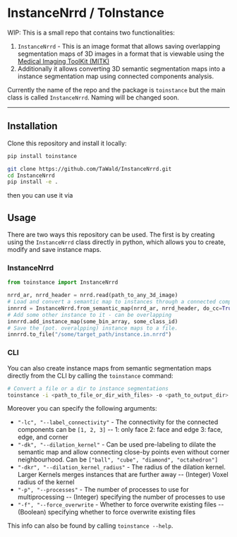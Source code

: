 # InstanceNrrd / ToInstance
WIP: This is a small repo that contains two functionalities:

1. `InstanceNrrd` - This is an image format that allows saving overlapping segmentation maps of 3D images in a format that is viewable using the [Medical Imaging ToolKit (MITK)](https://www.mitk.org/wiki/The_Medical_Imaging_Interaction_Toolkit_(MITK))  
2. Additionally it allows converting 3D semantic segmentation maps into a instance segmentation map using connected components analysis.

Currently the name of the repo and the package is `toinstance` but the main class is called `InstanceNrrd`. Naming will be changed soon.

---

## Installation

Clone this repository and install it locally:
```bash
pip install toinstance
```

```bash
git clone https://github.com/TaWald/InstanceNrrd.git
cd InstanceNrrd
pip install -e .
```
then you can use it via

## Usage

There are two ways this repository can be used.
The first is by creating using the `InstanceNrrd` class directly in python, which allows you to create, modify and save instance maps.

### InstanceNrrd

```python
from toinstance import InstanceNrrd

nrrd_ar, nrrd_header = nrrd.read(path_to_any_3d_image)
# Load and convert a semantic map to instances through a connected component analysis. 
innrrd = InstanceNrrd.from_semantic_map(nrrd_ar, nrrd_header, do_cc=True)
# Add some other instance to it - can be overlapping
innrrd.add_instance_map(some_bin_array, some_class_id)
# Save the (pot. overalpping) instance maps to a file.
innrrd.to_file("/some/target_path/instance.in.nrrd")
```

### CLI
You can also create instance maps from semantic segmentation maps directly from the CLI by calling the `toinstance` command:

```bash
# Convert a file or a dir to instance segmentations
toinstance -i <path_to_file_or_dir_with_files> -o <path_to_output_dir>
```

Moreover you can specify the following arguments:
 - `"-lc", "--label_connectivity"` - The connectivity for the connected components can be `[1, 2, 3]` --  1: only face 2: face and edge 3: face, edge, and corner 
 - `"-dk", "--dilation_kernel"` - Can be used pre-labeling to dilate the semantic map and allow connecting close-by points even without corner neighbourhood. Can be `["ball", "cube", "diamond", "octahedron"]`
 - `"-dkr", "--dilation_kernel_radius"` - The radius of the dilation kernel. Larger Kernels merges instances that are further away -- (Integer) Voxel radius of the kernel
 - `"-p", "--processes"` - The number of processes to use for multiprocessing -- (Integer) specifying the number of processes to use
 - `"-f", "--force_overwrite` - Whether to force overwrite existing files -- (Boolean) specifying whether to force overwrite existing files

This info can also be found by calling `toinstance --help`.
